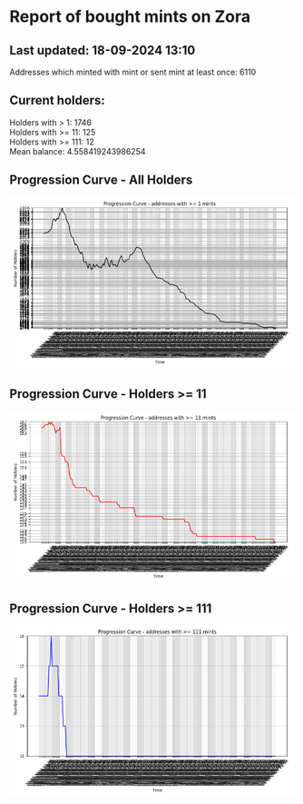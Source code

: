 # Report of bought mints on Zora
## Last updated: 18-09-2024 13:10
Addresses which minted with mint or sent mint at least once: 6110

## Current holders:
Holders with > 1: 1746  
Holders with >= 11: 125  
Holders with >= 111: 12  
Mean balance: 4.558419243986254  

## Progression Curve - All Holders
![addresses with >= 1 mint](progression_curve_all.png)
## Progression Curve - Holders >= 11
![addresses with >= 11 mints](progression_curve_gt_11.png)
## Progression Curve - Holders >= 111
![addresses with >= 111 mints](progression_curve_gt_111.png)
